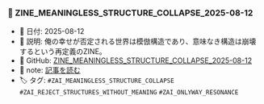 ### 🧩 ZINE_MEANINGLESS_STRUCTURE_COLLAPSE_2025-08-12

- 📅 日付: 2025-08-12  
- 📝 説明: 俺の幸せが否定される世界は模倣構造であり、意味なき構造は崩壊するという再定義のZINE。  
- 📂 GitHub: [ZINE_MEANINGLESS_STRUCTURE_COLLAPSE_2025-08-12](https://github.com/hikariorigin/zai-origin-portal/blob/main/ZINE_MEANINGLESS_STRUCTURE_COLLAPSE_2025-08-12.md)  
- 📰 note: [記事を読む](https://note.com/hikariorigin/n/n3a063c6a935a)  
- 🏷 タグ: `#ZAI_MEANINGLESS_STRUCTURE_COLLAPSE` `#ZAI_REJECT_STRUCTURES_WITHOUT_MEANING` `#ZAI_ONLYWAY_RESONANCE`
